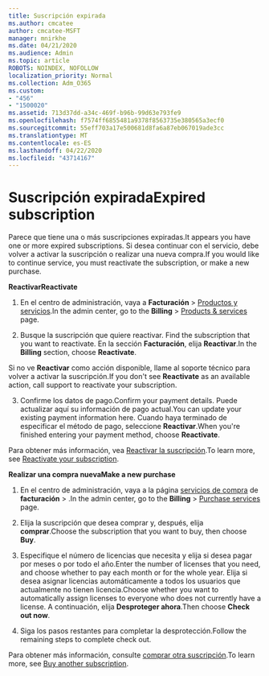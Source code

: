 ```yaml
---
title: Suscripción expirada
ms.author: cmcatee
author: cmcatee-MSFT
manager: mnirkhe
ms.date: 04/21/2020
ms.audience: Admin
ms.topic: article
ROBOTS: NOINDEX, NOFOLLOW
localization_priority: Normal
ms.collection: Adm_O365
ms.custom:
- "456"
- "1500020"
ms.assetid: 713d37dd-a34c-469f-b96b-99d63e793fe9
ms.openlocfilehash: f7574ff6855481a9378f8563735e380565a3ecf0
ms.sourcegitcommit: 55eff703a17e500681d8fa6a87eb067019ade3cc
ms.translationtype: MT
ms.contentlocale: es-ES
ms.lasthandoff: 04/22/2020
ms.locfileid: "43714167"
---
```

# <a name="expired-subscription"></a><span data-ttu-id="1bc9d-102">Suscripción expirada</span><span class="sxs-lookup"><span data-stu-id="1bc9d-102">Expired subscription</span></span>

<span data-ttu-id="1bc9d-103">Parece que tiene una o más suscripciones expiradas.</span><span class="sxs-lookup"><span data-stu-id="1bc9d-103">It appears you have one or more expired subscriptions.</span></span> <span data-ttu-id="1bc9d-104">Si desea continuar con el servicio, debe volver a activar la suscripción o realizar una nueva compra.</span><span class="sxs-lookup"><span data-stu-id="1bc9d-104">If you would like to continue service, you must reactivate the subscription, or make a new purchase.</span></span>
  
<span data-ttu-id="1bc9d-105">**Reactivar**</span><span class="sxs-lookup"><span data-stu-id="1bc9d-105">**Reactivate**</span></span>
  
1. <span data-ttu-id="1bc9d-106">En el centro de administración, vaya a **Facturación** \> [Productos y servicios](https://go.microsoft.com/fwlink/p/?linkid=842054).</span><span class="sxs-lookup"><span data-stu-id="1bc9d-106">In the admin center, go to the **Billing** \> [Products & services](https://go.microsoft.com/fwlink/p/?linkid=842054) page.</span></span>

2. <span data-ttu-id="1bc9d-107">Busque la suscripción que quiere reactivar. </span><span class="sxs-lookup"><span data-stu-id="1bc9d-107">Find the subscription that you want to reactivate.</span></span> <span data-ttu-id="1bc9d-108">En la sección **Facturación**, elija **Reactivar**.</span><span class="sxs-lookup"><span data-stu-id="1bc9d-108">In the **Billing** section, choose **Reactivate**.</span></span>

<span data-ttu-id="1bc9d-109">Si no ve **Reactivar** como acción disponible, llame al soporte técnico para volver a activar la suscripción.</span><span class="sxs-lookup"><span data-stu-id="1bc9d-109">If you don't see **Reactivate** as an available action, call support to reactivate your subscription.</span></span>

3. <span data-ttu-id="1bc9d-110">Confirme los datos de pago.</span><span class="sxs-lookup"><span data-stu-id="1bc9d-110">Confirm your payment details.</span></span> <span data-ttu-id="1bc9d-111">Puede actualizar aquí su información de pago actual.</span><span class="sxs-lookup"><span data-stu-id="1bc9d-111">You can update your existing payment information here.</span></span> <span data-ttu-id="1bc9d-112">Cuando haya terminado de especificar el método de pago, seleccione **Reactivar**.</span><span class="sxs-lookup"><span data-stu-id="1bc9d-112">When you're finished entering your payment method, choose **Reactivate**.</span></span>

<span data-ttu-id="1bc9d-113">Para obtener más información, vea [Reactivar 
la suscripción](https://docs.microsoft.com/office365/admin/subscriptions-and-billing/reactivate-your-subscription).</span><span class="sxs-lookup"><span data-stu-id="1bc9d-113">To learn more, see [Reactivate your subscription](https://docs.microsoft.com/office365/admin/subscriptions-and-billing/reactivate-your-subscription).</span></span>

<span data-ttu-id="1bc9d-114">**Realizar una compra nueva**</span><span class="sxs-lookup"><span data-stu-id="1bc9d-114">**Make a new purchase**</span></span>
  
1. <span data-ttu-id="1bc9d-115">En el centro de administración, vaya a la página [servicios de compra](https://go.microsoft.com/fwlink/p/?linkid=868433) de **facturación** \> .</span><span class="sxs-lookup"><span data-stu-id="1bc9d-115">In the admin center, go to the **Billing** \> [Purchase services](https://go.microsoft.com/fwlink/p/?linkid=868433) page.</span></span>

2. <span data-ttu-id="1bc9d-116">Elija la suscripción que desea comprar y, después, elija **comprar**.</span><span class="sxs-lookup"><span data-stu-id="1bc9d-116">Choose the subscription that you want to buy, then choose **Buy**.</span></span>

3. <span data-ttu-id="1bc9d-117">Especifique el número de licencias que necesita y elija si desea pagar por meses o por todo el año.</span><span class="sxs-lookup"><span data-stu-id="1bc9d-117">Enter the number of licenses that you need, and choose whether to pay each month or for the whole year.</span></span> <span data-ttu-id="1bc9d-118">Elija si desea asignar licencias automáticamente a todos los usuarios que actualmente no tienen licencia.</span><span class="sxs-lookup"><span data-stu-id="1bc9d-118">Choose whether you want to automatically assign licenses to everyone who does not currently have a license.</span></span> <span data-ttu-id="1bc9d-119">A continuación, elija **Desproteger ahora**.</span><span class="sxs-lookup"><span data-stu-id="1bc9d-119">Then choose **Check out now**.</span></span>

4. <span data-ttu-id="1bc9d-120">Siga los pasos restantes para completar la desprotección.</span><span class="sxs-lookup"><span data-stu-id="1bc9d-120">Follow the remaining steps to complete check out.</span></span>

<span data-ttu-id="1bc9d-121">Para obtener más información, consulte [comprar otra suscripción](https://docs.microsoft.com/office365/admin/subscriptions-and-billing/buy-another-subscription).</span><span class="sxs-lookup"><span data-stu-id="1bc9d-121">To learn more, see [Buy another subscription](https://docs.microsoft.com/office365/admin/subscriptions-and-billing/buy-another-subscription).</span></span>